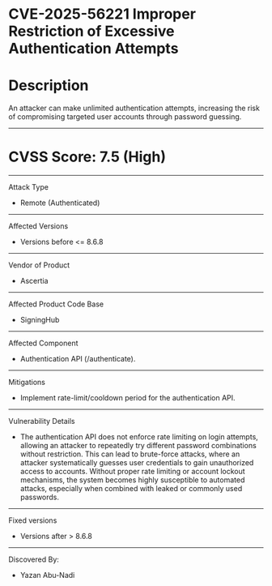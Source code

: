 # CVE-2025-56221 Improper Restriction of Excessive Authentication Attempts 

# Description

 An attacker can make unlimited authentication attempts, increasing the risk of compromising targeted  user accounts through password guessing.

 ------------------------------------------

# CVSS Score: 7.5 (High)

------------------------------------------
 Attack Type

 * Remote (Authenticated)
   
------------------------------------------

 Affected Versions

* Versions before <= 8.6.8

------------------------------------------
 Vendor of Product

*  Ascertia

 ------------------------------------------

  Affected Product Code Base
  
* SigningHub

 ------------------------------------------

  Affected Component
  
* Authentication API (/authenticate).

 ------------------------------------------ 
 
 Mitigations

* Implement rate-limit/cooldown period for the authentication API.
  
------------------------------------------
Vulnerability Details

* The authentication API does not enforce rate limiting on login attempts, allowing an attacker to repeatedly try different password combinations without restriction. This can lead to brute-force attacks, where an attacker systematically guesses user credentials to gain unauthorized access to accounts.
Without proper rate limiting or account lockout mechanisms, the system becomes highly susceptible to automated attacks, especially when combined with leaked or commonly used passwords.

------------------------------------------

 Fixed versions
 *  Versions after > 8.6.8 
 
------------------------------------------

 Discovered By:
 * Yazan Abu-Nadi
